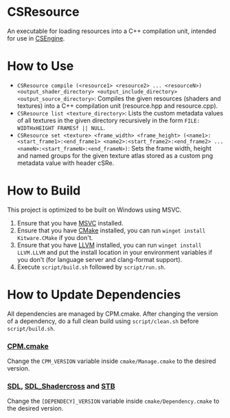 # CSResource
An executable for loading resources into a C++ compilation unit, intended for use in
[CSEngine](https://github.com/ConnorSweeneyDev/CSEngine).

# How to Use
- `CSResource compile (<resource1> <resource2> ... <resourceN>) <output_shader_directory> <output_include_directory>
  <output_source_directory>`: Compiles the given resources (shaders and textures) into a C++ compilation unit
  (resource.hpp and resource.cpp).
- `CSResource list <texture_directory>`: Lists the custom metadata values of all textures in the given directory
  recursively in the form `FILE: WIDTHxHEIGHT FRAMESf || NULL`.
- `CSResource set <texture> <frame_width> <frame_height> (<name1>:<start_frame1>:<end_frame1>
  <name2>:<start_frame2>:<end_frame2> ... <nameN>:<start_frameN>:<end_frameN>)`: Sets the frame width, height and named
  groups for the given texture atlas stored as a custom png metadata value with header cSRe.

# How to Build
This project is optimized to be built on Windows using MSVC.

1. Ensure that you have [MSVC](https://visualstudio.microsoft.com/downloads/) installed.
2. Ensure that you have [CMake](https://cmake.org/download/) installed, you can run `winget install Kitware.CMake` if
   you don't.
3. Ensure that you have [LLVM](https://releases.llvm.org/) installed, you can run `winget install LLVM.LLVM` and put the
   install location in your environment variables if you don't (for language server and clang-format support).
4. Execute `script/build.sh` followed by `script/run.sh`.

# How to Update Dependencies
All dependencies are managed by CPM.cmake. After changing the version of a dependency, do a full clean build using
`script/clean.sh` before `script/build.sh`.

### [CPM.cmake](https://github.com/cpm-cmake/CPM.cmake/releases)
Change the `CPM_VERSION` variable inside `cmake/Manage.cmake` to the desired version.

### [SDL](https://github.com/libsdl-org/SDL/releases), [SDL_Shadercross](https://github.com/libsdl-org/SDL_shadercross) and [STB](https://github.com/nothings/stb)
Change the `[DEPENDECY]_VERSION` variable inside `cmake/Dependency.cmake` to the desired version.
